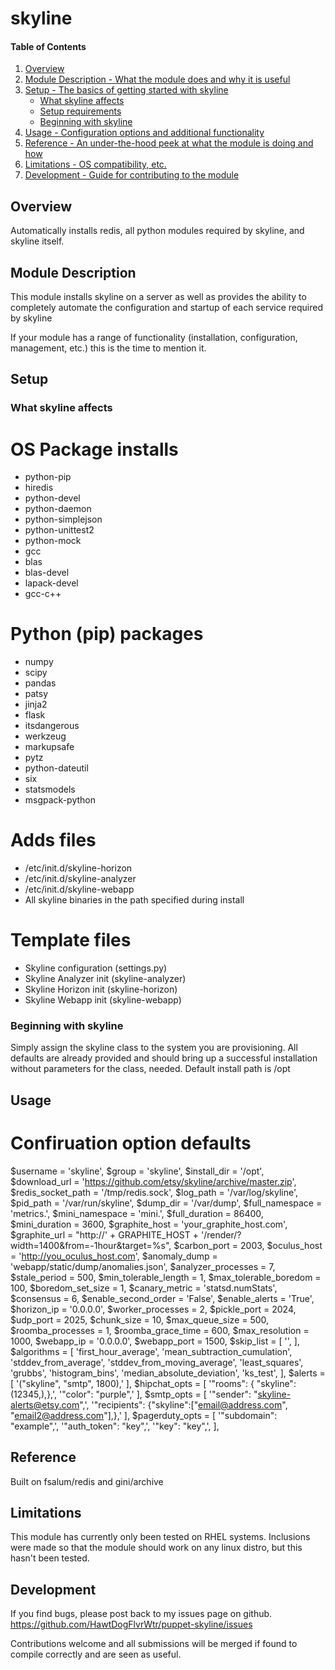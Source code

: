 # skyline

#### Table of Contents

1. [Overview](#overview)
2. [Module Description - What the module does and why it is useful](#module-description)
3. [Setup - The basics of getting started with skyline](#setup)
    * [What skyline affects](#what-skyline-affects)
    * [Setup requirements](#setup-requirements)
    * [Beginning with skyline](#beginning-with-skyline)
4. [Usage - Configuration options and additional functionality](#usage)
5. [Reference - An under-the-hood peek at what the module is doing and how](#reference)
5. [Limitations - OS compatibility, etc.](#limitations)
6. [Development - Guide for contributing to the module](#development)

## Overview

Automatically installs redis, all python modules required by skyline, and skyline itself.

## Module Description

This module installs skyline on a server as well as provides the ability to completely automate the configuration and startup of each service required by skyline

If your module has a range of functionality (installation, configuration,
management, etc.) this is the time to mention it.

## Setup

### What skyline affects

  # OS Package installs
  - python-pip
  - hiredis
  - python-devel
  - python-daemon
  - python-simplejson
  - python-unittest2
  - python-mock
  - gcc
  - blas
  - blas-devel
  - lapack-devel 
  - gcc-c++
  
  # Python (pip) packages
  - numpy
  - scipy
  - pandas
  - patsy
  - jinja2
  - flask
  - itsdangerous
  - werkzeug
  - markupsafe
  - pytz
  - python-dateutil
  - six
  - statsmodels
  - msgpack-python

  # Adds files
  - /etc/init.d/skyline-horizon
  - /etc/init.d/skyline-analyzer
  - /etc/init.d/skyline-webapp
  - All skyline binaries in the path specified during install

  # Template files
  - Skyline configuration (settings.py)
  - Skyline Analyzer init (skyline-analyzer)
  - Skyline Horizon init (skyline-horizon)
  - Skyline Webapp init (skyline-webapp)

### Beginning with skyline

Simply assign the skyline class to the system you are provisioning. All defaults are already provided and should bring up a successful installation without parameters for the class, needed.
Default install path is /opt

## Usage
  
 # Confiruation option defaults

  $username           = 'skyline',
  $group              = 'skyline',
  $install_dir        = '/opt',
  $download_url       = 'https://github.com/etsy/skyline/archive/master.zip',
  $redis_socket_path  = '/tmp/redis.sock',
  $log_path           = '/var/log/skyline',
  $pid_path           = '/var/run/skyline',
  $dump_dir           = '/var/dump',
  $full_namespace     = 'metrics.',
  $mini_namespace     = 'mini.',
  $full_duration      = 86400,
  $mini_duration      = 3600,
  $graphite_host      = 'your_graphite_host.com',
  $graphite_url       = "http://' + GRAPHITE_HOST + '/render/?width=1400&from=-1hour&target=%s",
  $carbon_port        = 2003,
  $oculus_host        = 'http://you_oculus_host.com',
  $anomaly_dump       = 'webapp/static/dump/anomalies.json',
  $analyzer_processes = 7,
  $stale_period       = 500,
  $min_tolerable_length = 1,
  $max_tolerable_boredom = 100,
  $boredom_set_size   = 1,
  $canary_metric      = 'statsd.numStats',
  $consensus          = 6,
  $enable_second_order = 'False',
  $enable_alerts      = 'True',
  $horizon_ip         = '0.0.0.0',
  $worker_processes   = 2,
  $pickle_port        = 2024,
  $udp_port           = 2025,
  $chunk_size         = 10,
  $max_queue_size     = 500,
  $roomba_processes   = 1,
  $roomba_grace_time  = 600,
  $max_resolution     = 1000,
  $webapp_ip          = '0.0.0.0',
  $webapp_port        = 1500,
  $skip_list          = [
                         '',
                        ],
  $algorithms         = [
                         'first_hour_average',
                         'mean_subtraction_cumulation',
                         'stddev_from_average',
                         'stddev_from_moving_average',
                         'least_squares',
                         'grubbs',
                         'histogram_bins',
                         'median_absolute_deviation',
                         'ks_test',
                        ],
  $alerts             = [
                         '("skyline", "smtp", 1800),'
                        ],
  $hipchat_opts       = [
                         '"rooms": { "skyline": (12345,),},', 
                         '"color": "purple",'
                        ],
  $smtp_opts          = [
                         '"sender": "skyline-alerts@etsy.com",',
                         '"recipients": {"skyline":["email@address.com", "email2@address.com"],},'
                        ],
  $pagerduty_opts     = [
                         '"subdomain": "example",',
                         '"auth_token": "key",',
                         '"key": "key",',
                        ],

## Reference

Built on fsalum/redis and gini/archive

## Limitations

This module has currently only been tested on RHEL systems. Inclusions were made so that the module should work on any linux distro, but this hasn't been tested.

## Development

If you find bugs, please post back to my issues page on github.
https://github.com/HawtDogFlvrWtr/puppet-skyline/issues

Contributions welcome and all submissions will be merged if found to compile correctly and are seen as useful.

